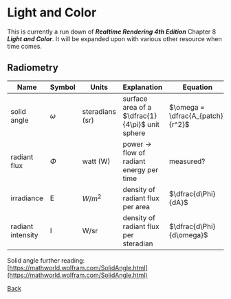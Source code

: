 # Light and Color

This is currently a run down of ***Realtime Rendering 4th Edition*** Chapter 8 ***Light and Color***. It will be expanded upon with various other resource when time comes.

## Radiometry

| Name              | Symbol   | Units           | Explanation                                     | Equation                          |
| ----------------- | -------- | --------------- | ----------------------------------------------- | --------------------------------- |
| solid angle       | $\omega$ | steradians (sr) | surface area of a $\dfrac{1}{4\pi}$ unit sphere | $\omega = \dfrac{A_{patch}}{r^2}$ |
| radiant flux      | $\Phi$   | watt (W)        | power -> flow of radiant energy per time        | measured?                         |
| irradiance        | E        | $W / m^2$       | density of radiant flux per area                | $\dfrac{d\Phi}{dA}$               |
| radiant intensity | I        | W/sr            | density of radiant flux per steradian           | $\dfrac{d\Phi}{d\omega}$          |

Solid angle further reading: [https://mathworld.wolfram.com/SolidAngle.html](https://mathworld.wolfram.com/SolidAngle.html)

[Back](./)
